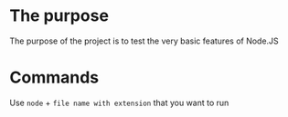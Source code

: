 # The purpose
The purpose of the project is to test the very basic features of Node.JS

# Commands
Use `node` + `file name with extension` that you want to run